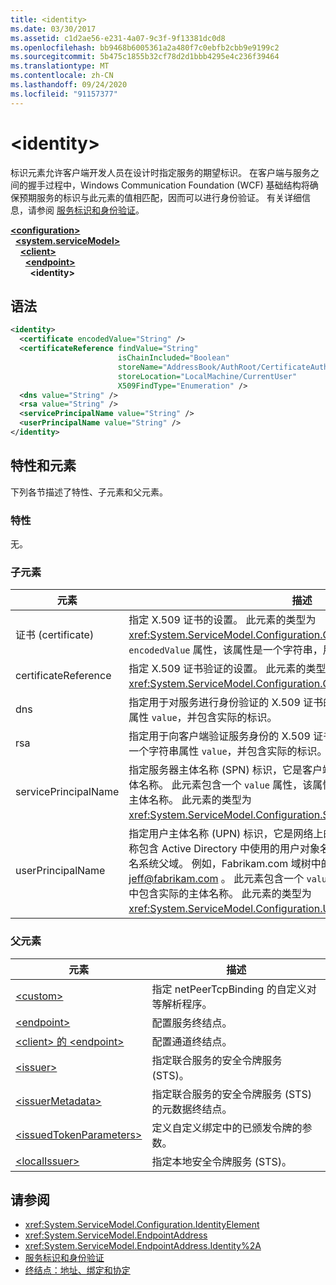 ```yaml
---
title: <identity>
ms.date: 03/30/2017
ms.assetid: c1d2ae56-e231-4a07-9c3f-9f13381dc0d8
ms.openlocfilehash: bb9468b6005361a2a480f7c0ebfb2cbb9e9199c2
ms.sourcegitcommit: 5b475c1855b32cf78d2d1bbb4295e4c236f39464
ms.translationtype: MT
ms.contentlocale: zh-CN
ms.lasthandoff: 09/24/2020
ms.locfileid: "91157377"
---
```

# \<identity>

标识元素允许客户端开发人员在设计时指定服务的期望标识。 在客户端与服务之间的握手过程中，Windows Communication Foundation (WCF) 基础结构将确保预期服务的标识与此元素的值相匹配，因而可以进行身份验证。 有关详细信息，请参阅 [服务标识和身份验证](../../../wcf/feature-details/service-identity-and-authentication.md)。  
  
[**\<configuration>**](../configuration-element.md)\
&nbsp;&nbsp;[**\<system.serviceModel>**](system-servicemodel.md)\
&nbsp;&nbsp;&nbsp;&nbsp;[**\<client>**](client.md)\
&nbsp;&nbsp;&nbsp;&nbsp;&nbsp;&nbsp;[**\<endpoint>**](endpoint-of-client.md)\
&nbsp;&nbsp;&nbsp;&nbsp;&nbsp;&nbsp;&nbsp;&nbsp;**\<identity>**  
  
## <a name="syntax"></a>语法  
  
```xml  
<identity>
  <certificate encodedValue="String" />
  <certificateReference findValue="String"
                        isChainIncluded="Boolean"
                        storeName="AddressBook/AuthRoot/CertificateAuthority/Disallowed/My/Root/TrustedPeople/TrustedPublisher"
                        storeLocation="LocalMachine/CurrentUser"
                        X509FindType="Enumeration" />
  <dns value="String" />
  <rsa value="String" />
  <servicePrincipalName value="String" />
  <userPrincipalName value="String" />
</identity>
```  
  
## <a name="attributes-and-elements"></a>特性和元素  

 下列各节描述了特性、子元素和父元素。  
  
### <a name="attributes"></a>特性  

 无。  
  
### <a name="child-elements"></a>子元素  
  
|元素|描述|  
|-------------|-----------------|  
|证书 (certificate)|指定 X.509 证书的设置。 此元素的类型为 <xref:System.ServiceModel.Configuration.CertificateElement>。 它包含一个 `encodedValue` 属性，该属性是一个字符串，用于指定此证书编码的值。|  
|certificateReference|指定 X.509 证书验证的设置。 此元素的类型为 <xref:System.ServiceModel.Configuration.CertificateReferenceElement>。|  
|dns|指定用于对服务进行身份验证的 X.509 证书的 DNS。 此元素包含一个字符串属性 `value`，并包含实际的标识。|  
|rsa|指定用于向客户端验证服务身份的 X.509 证书的 RSA 字段的值。 此元素包含一个字符串属性 `value`，并包含实际的标识。|  
|servicePrincipalName|指定服务器主体名称 (SPN) 标识，它是客户端用来唯一标识一个服务实例的主体名称。 此元素包含一个 `value` 属性，该属性是一个字符串，其中包含实际的主体名称。 此元素的类型为 <xref:System.ServiceModel.Configuration.ServicePrincipalNameElement>。|  
|userPrincipalName|指定用户主体名称 (UPN) 标识，它是网络上的用户登录名类型。 用户主体名称包含 Active Directory 中使用的用户对象名称，后跟符号 (\@) 然后通常是域名系统父域。 例如，Fabrikam.com 域树中的 Jeff 可能具有用户主体名称 [jeff@fabrikam.com](mailto:jeffsmith@fabrikam.com) 。  此元素包含一个 `value` 属性，该属性是一个字符串，其中包含实际的主体名称。 此元素的类型为 <xref:System.ServiceModel.Configuration.UserPrincipalNameElement>。|  
  
### <a name="parent-elements"></a>父元素  
  
|元素|描述|  
|-------------|-----------------|  
|[\<custom>](custom.md)|指定 netPeerTcpBinding 的自定义对等解析程序。|  
|[\<endpoint>](endpoint-element.md)|配置服务终结点。|  
|[\<client> 的 \<endpoint>](endpoint-of-client.md)|配置通道终结点。|  
|[\<issuer>](issuer.md)|指定联合服务的安全令牌服务 (STS)。|  
|[\<issuerMetadata>](issuermetadata.md)|指定联合服务的安全令牌服务 (STS) 的元数据终结点。|  
|[\<issuedTokenParameters>](issuedtokenparameters.md)|定义自定义绑定中的已颁发令牌的参数。|  
|[\<localIssuer>](localissuer.md)|指定本地安全令牌服务 (STS)。|  
  
## <a name="see-also"></a>请参阅

- <xref:System.ServiceModel.Configuration.IdentityElement>
- <xref:System.ServiceModel.EndpointAddress>
- <xref:System.ServiceModel.EndpointAddress.Identity%2A>
- [服务标识和身份验证](../../../wcf/feature-details/service-identity-and-authentication.md)
- [终结点：地址、绑定和协定](../../../wcf/feature-details/endpoints-addresses-bindings-and-contracts.md)
